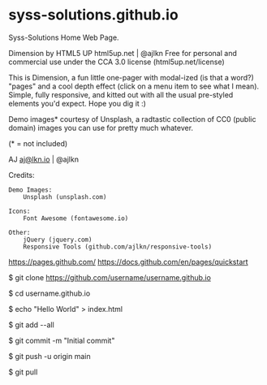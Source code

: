 # syss-solutions.github.io
Syss-Solutions Home Web Page.

Dimension by HTML5 UP
html5up.net | @ajlkn
Free for personal and commercial use under the CCA 3.0 license (html5up.net/license)


This is Dimension, a fun little one-pager with modal-ized (is that a word?) "pages"
and a cool depth effect (click on a menu item to see what I mean). Simple, fully
responsive, and kitted out with all the usual pre-styled elements you'd expect.
Hope you dig it :)

Demo images* courtesy of Unsplash, a radtastic collection of CC0 (public domain) images
you can use for pretty much whatever.

(* = not included)

AJ
aj@lkn.io | @ajlkn


Credits:

	Demo Images:
		Unsplash (unsplash.com)

	Icons:
		Font Awesome (fontawesome.io)

	Other:
		jQuery (jquery.com)
		Responsive Tools (github.com/ajlkn/responsive-tools)




https://pages.github.com/
https://docs.github.com/en/pages/quickstart

$ git clone https://github.com/username/username.github.io

$ cd username.github.io

$ echo "Hello World" > index.html


$ git add --all

$ git commit -m "Initial commit"

$ git push -u origin main


$ git pull        

